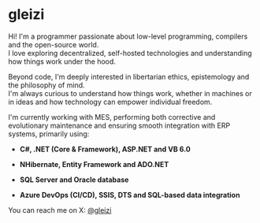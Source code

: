# gleizi

Hi! I'm a programmer passionate about low-level programming, compilers and the open-source world.  
I love exploring decentralized, self-hosted technologies and understanding how things work under the hood.

Beyond code, I'm deeply interested in libertarian ethics, epistemology and the philosophy of mind.  
I'm always curious to understand how things work, whether in machines or in ideas and how technology can empower individual freedom.

I'm currently working with MES, performing both corrective and evolutionary maintenance and ensuring smooth integration with ERP systems, primarily using:

- **C#, .NET (Core & Framework), ASP.NET and VB 6.0**

- **NHibernate, Entity Framework and ADO.NET**

- **SQL Server and Oracle database**

- **Azure DevOps (CI/CD), SSIS, DTS and SQL-based data integration**

You can reach me on X: [@gleizi](https://x.com/gleizi)
